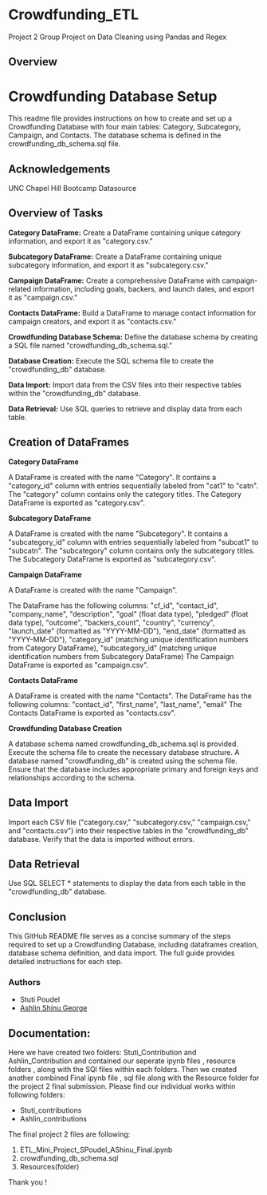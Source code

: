 # Crowdfunding_ETL
Project 2  Group Project on Data Cleaning using Pandas and Regex

## Overview

# Crowdfunding Database Setup


This readme file provides instructions on how to create and set up a Crowdfunding Database with four main tables: Category, Subcategory, Campaign, and Contacts. The database schema is defined in the crowdfunding_db_schema.sql file.



## Acknowledgements

UNC Chapel Hill Bootcamp Datasource



## **Overview of Tasks**

**Category DataFrame:** Create a DataFrame containing unique category information, and export it as "category.csv."

**Subcategory DataFrame:** Create a DataFrame containing unique subcategory information, and export it as "subcategory.csv."

**Campaign DataFrame:** Create a comprehensive DataFrame with campaign-related information, including goals, backers, and launch dates, and export it as "campaign.csv."

**Contacts DataFrame:** Build a DataFrame to manage contact information for campaign creators, and export it as "contacts.csv."

**Crowdfunding Database Schema:** Define the database schema by creating a SQL file named "crowdfunding_db_schema.sql."

**Database Creation:** Execute the SQL schema file to create the "crowdfunding_db" database.

**Data Import:** Import data from the CSV files into their respective tables within the "crowdfunding_db" database.

**Data Retrieval:** Use SQL queries to retrieve and display data from each table.

## Creation of DataFrames

**Category DataFrame**

A DataFrame is created with the name "Category".
It contains a "category_id" column with entries sequentially labeled from "cat1" to "catn".
The "category" column contains only the category titles.
The Category DataFrame is exported as "category.csv".

**Subcategory DataFrame**

A DataFrame is created with the name "Subcategory".
It contains a "subcategory_id" column with entries sequentially labeled from "subcat1" to "subcatn".
The "subcategory" column contains only the subcategory titles.
The Subcategory DataFrame is exported as "subcategory.csv".

**Campaign DataFrame**

A DataFrame is created with the name "Campaign".

The DataFrame has the following columns:
"cf_id", "contact_id", "company_name", "description", "goal" (float data type), "pledged" (float data type), "outcome", "backers_count", "country", "currency", "launch_date" (formatted as "YYYY-MM-DD"), "end_date" (formatted as "YYYY-MM-DD"), "category_id" (matching unique identification numbers from Category DataFrame), "subcategory_id" (matching unique identification numbers from Subcategory DataFrame)
The Campaign DataFrame is exported as "campaign.csv".

**Contacts DataFrame**

A DataFrame is created with the name "Contacts".
The DataFrame has the following columns:
"contact_id",
"first_name",
"last_name",
"email"
The Contacts DataFrame is exported as "contacts.csv".

**Crowdfunding Database Creation**

A database schema named crowdfunding_db_schema.sql is provided.
Execute the schema file to create the necessary database structure.
A database named "crowdfunding_db" is created using the schema file.
Ensure that the database includes appropriate primary and foreign keys and relationships according to the schema.

## **Data Import**

Import each CSV file ("category.csv," "subcategory.csv," "campaign.csv," and "contacts.csv") into their respective tables in the "crowdfunding_db" database.
Verify that the data is imported without errors.

## **Data Retrieval**

Use SQL SELECT * statements to display the data from each table in the "crowdfunding_db" database.

## **Conclusion**

This GitHub README file serves as a concise summary of the steps required to set up a Crowdfunding Database, including dataframes creation, database schema definition, and data import. The full guide provides detailed instructions for each step.

### Authors

- Stuti Poudel
- [Ashlin Shinu George](https://github.com/)



## Documentation:

Here we have created two folders: Stuti_Contribution and Ashlin_Contribution and contained our seperate ipynb files , resource folders , along with the SQl files within each folders. Then we created another combined Final ipynb file , sql file along with the Resource folder for the project 2 final submission. Please find our individual works within following folders:

* Stuti_contributions
* Ashlin_contributions

The final project 2 files are following:
1) ETL_Mini_Project_SPoudel_AShinu_Final.ipynb
2) crowdfunding_db_schema.sql
3) Resources(folder)


Thank you !

